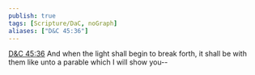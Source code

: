 ```yaml
---
publish: true
tags: [Scripture/DaC, noGraph]
aliases: ["D&C 45:36"]
---
```

[D&C 45:36](https://churchofjesuschrist.org/study/scriptures/dc-testament/dc/45?lang=eng&id=p36#p36) And when the light shall begin to break forth, it shall be with them like unto a parable which I will show you--
